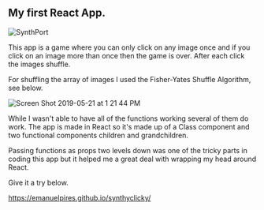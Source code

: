 ## My first React App.





![SynthPort](https://user-images.githubusercontent.com/43054091/58115873-ff651100-7bc8-11e9-99d7-a21dfde3c34b.png)

This app is a game where you can only click on any image once and if you click on an image more than once then the game is over. After each click the images shuffle.

For shuffling the array of images I used the Fisher-Yates Shuffle Algorithm, see below.

![Screen Shot 2019-05-21 at 1 21 44 PM](https://user-images.githubusercontent.com/43054091/58117046-bcf10380-7bcb-11e9-9c49-de67086d80c2.png)

While I wasn't able to have all of the functions working several of them do work. The app is made in React so it's made up of a Class component and two functional components children and grandchildren.

Passing functions as props two levels down was one of the tricky parts in coding this app but it helped me a great deal with wrapping my head around React.

Give it a try below.

https://emanuelpires.github.io/synthyclicky/

